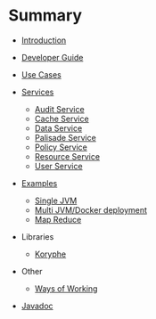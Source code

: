 # Summary

* [Introduction](README.md)

* [Developer Guide](doc/developer-guide/developer_guide.md)

* [Use Cases](doc/use_cases.md)

* [Services](service/README.md)
  * [Audit Service](service/audit-service/README.md)
  * [Cache Service](service/cache-service/README.md)
  * [Data Service](service/data-service/README.md)
  * [Palisade Service](service/palisade-service/README.md)
  * [Policy Service](service/policy-service/README.md)
  * [Resource Service](service/resource-service/README.md)
  * [User Service](service/user-service/README.md)

* [Examples](example/README.md)
  * [Single JVM](example/single-jvm-example/README.md)
  * [Multi JVM/Docker deployment](example/multi-jvm-example/README.md)
  * [Map Reduce](example/mapreduce-example/README.md)

* Libraries
  * [Koryphe](library/koryphe-library/README.md)
  
* Other
  * [Ways of Working](doc/other/ways_of_working.md) 

* [Javadoc](ref://doc/javadoc)
